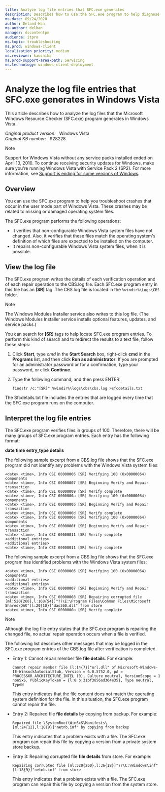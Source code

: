 ```yaml
---
title: Analyze log file entries that SFC.exe generates
description: Describes how to use the SFC.exe program to help diagnose problems that are caused by missing or damaged operating system files.
ms.date: 09/24/2020
author: Deland-Han
ms.author: delhan
manager: dscontentpm
audience: itpro
ms.topic: troubleshooting
ms.prod: windows-client
localization_priority: medium
ms.reviewer: kaushika
ms.prod-support-area-path: Servicing
ms.technology: windows-client-deployment
---
```

# Analyze the log file entries that SFC.exe generates in Windows Vista

This article describes how to analyze the log files that the Microsoft Windows Resource Checker (SFC.exe) program generates in Windows Vista.

_Original product version:_ &nbsp; Windows Vista  
_Original KB number:_ &nbsp; 928228

> [!NOTE]
> Support for Windows Vista without any service packs installed ended on April 13, 2010. To continue receiving security updates for Windows, make sure you're running Windows Vista with Service Pack 2 (SP2). For more information, see [Support is ending for some versions of Windows](https://support.microsoft.com/help/14223/windows-xp-end-of-support).

## Overview

You can use the SFC.exe program to help you troubleshoot crashes that occur in the user mode part of Windows Vista. These crashes may be related to missing or damaged operating system files.

The SFC.exe program performs the following operations:

- It verifies that non-configurable Windows Vista system files have not changed. Also, it verifies that these files match the operating system's definition of which files are expected to be installed on the computer.
- It repairs non-configurable Windows Vista system files, when it is possible.

## View the log file

The SFC.exe program writes the details of each verification operation and of each repair operation to the CBS.log file. Each SFC.exe program entry in this file has an **[SR]** tag. The CBS.log file is located in the `%windir%\Logs\CBS` folder.

> [!NOTE]
> The Windows Modules Installer service also writes to this log file. (The Windows Modules Installer service installs optional features, updates, and service packs.)

You can search for **[SR]** tags to help locate SFC.exe program entries. To perform this kind of search and to redirect the results to a text file, follow these steps:

1. Click **Start**, type *cmd* in the **Start Search** box, right-click **cmd** in the **Programs** list, and then click **Run as administrator**.
    If you are prompted for an administrator password or for a confirmation, type your password, or click **Continue**.
2. Type the following command, and then press ENTER:

    ```console
    findstr /c:"[SR]" %windir%\logs\cbs\cbs.log >sfcdetails.txt
    ```

The Sfcdetails.txt file includes the entries that are logged every time that the SFC.exe program runs on the computer.

## Interpret the log file entries

The SFC.exe program verifies files in groups of 100. Therefore, there will be many groups of SFC.exe program entries. Each entry has the following format:

**date** **time** **entry_type details**

The following sample excerpt from a CBS.log file shows that the SFC.exe program did not identify any problems with the Windows Vista system files:

```output
<date> <time>, Info CSI 00000006 [SR] Verifying 100 (0x00000064) components  
<date> <time>, Info CSI 00000007 [SR] Beginning Verify and Repair transaction  
<date> <time>, Info CSI 00000009 [SR] Verify complete  
<date> <time>, Info CSI 0000000a [SR] Verifying 100 (0x00000064) components  
<date> <time>, Info CSI 0000000b [SR] Beginning Verify and Repair transaction  
<date> <time>, Info CSI 0000000d [SR] Verify complete  
<date> <time>, Info CSI 0000000e [SR] Verifying 100 (0x00000064) components  
<date> <time>, Info CSI 0000000f [SR] Beginning Verify and Repair transaction  
<date> <time>, Info CSI 00000011 [SR] Verify complete  
<additional entries>  
<additional entries>  
<date> <time>, Info CSI 00000011 [SR] Verify complete
```

The following sample excerpt from a CBS.log file shows that the SFC.exe program has identified problems with the Windows Vista system files:

```output
<date> <time>, Info CSI 00000006 [SR] Verifying 100 (0x00000064) components  
<additional entries>  
<additional entries>  
<date> <time>, Info CSI 00000007 [SR] Beginning Verify and Repair transaction  
<date> <time>, Info CSI 00000008 [SR] Repairing corrupted file [ml:520{260},l:108{54}]"??\E:\Program Files\Common Files\Microsoft Shared\DAO"[l:20{10}]"dao360.dll" from store  
<date> <time>, Info CSI 0000000a [SR] Verify complete
```

> [!NOTE]
> Although the log file entry states that the SFC.exe program is repairing the changed file, no actual repair operation occurs when a file is verified.

The following list describes other messages that may be logged in the SFC.exe program entries of the CBS.log file after verification is completed.

- Entry 1: Cannot repair member file **file details**. For example:

  ```output
  Cannot repair member file [l:14{7}]"url.dll" of Microsoft-Windows-IE-WinsockAutodialStub, Version = 6.0.5752.0, pA = PROCESSOR_ARCHITECTURE_INTEL (0), Culture neutral, VersionScope = 1 nonSxS, PublicKeyToken = {l:8 b:31bf3856ad364e35}, Type neutral, TypeN
  ```

    This entry indicates that the file content does not match the operating system definition for the file. In this situation, the SFC.exe program cannot repair the file.

- Entry 2: Repaired file **file details** by copying from backup. For example:

  ```output
  Repaired file \SystemRoot\WinSxS\Manifests\[ml:24{12},l:18{9}]"netnb.inf" by copying from backup
  ```

    This entry indicates that a problem exists with a file. The SFC.exe program can repair this file by copying a version from a private system store backup.

- Entry 3: Repairing corrupted file **file details** from store. For example:

  ```output
  Repairing corrupted file [ml:520{260},l:36{18}]"??\C:\Windows\inf"[l:18{9}]"netnb.inf" from store
  ```

    This entry indicates that a problem exists with a file. The SFC.exe program can repair this file by copying a version from the system store.
